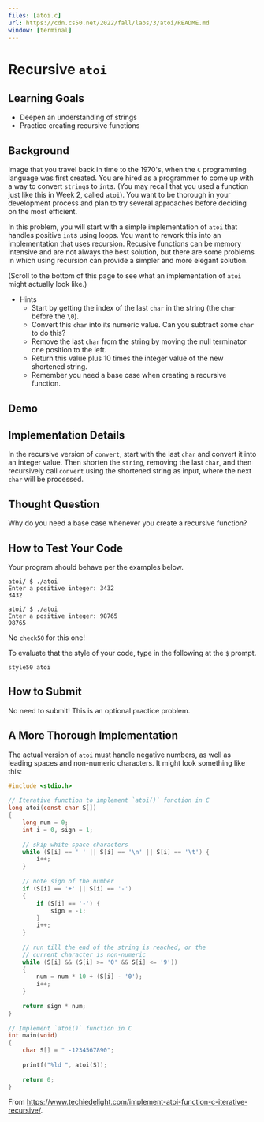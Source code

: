 ```yaml
---
files: [atoi.c]
url: https://cdn.cs50.net/2022/fall/labs/3/atoi/README.md
window: [terminal]
---
```


# Recursive `atoi`

## Learning Goals
* Deepen an understanding of strings
* Practice creating recursive functions

## Background

Image that you travel back in time to the 1970's, when the `C` programming language was first created. You are hired as a programmer to come up with a way to convert `string`s to `int`s. (You may recall that you used a function just like this in Week 2, called `atoi`). You want to be thorough in your development process and plan to try several approaches before deciding on the most efficient.

In this problem, you will start with a simple implementation of `atoi` that handles positive `int`s using loops. You want to rework this into an implementation that uses recursion. Recusive functions can be memory intensive and are not always the best solution, but there are some problems in which using recursion can provide a simpler and more elegant solution.

(Scroll to the bottom of this page to see what an implementation of `atoi` might actually look like.)

+ Hints
  * Start by getting the index of the last `char` in the string (the `char` before the `\0`).
  * Convert this `char` into its numeric value. Can you subtract some `char` to do this?
  * Remove the last `char` from the string by moving the null terminator one position to the left.
  * Return this value plus 10 times the integer value of the new shortened string.
  * Remember you need a base case when creating a recursive function. 

## Demo

<script async data-autoplay="1" data-cols="100" data-loop="1" data-rows="12" id="asciicast-qH1q1cIz2kZEnbl1Mc4CCCcYK" src="https://asciinema.org/a/qH1q1cIz2kZEnbl1Mc4CCCcYK.js"></script>

## Implementation Details

In the recursive version of `convert`, start with the last `char` and convert it into an integer value. Then shorten the `string`, removing the last `char`, and then recursively call `convert` using the shortened string as input, where the next `char` will be processed.

## Thought Question

Why do you need a base case whenever you create a recursive function?

## How to Test Your Code

Your program should behave per the examples below.

```
atoi/ $ ./atoi
Enter a positive integer: 3432
3432
```

```
atoi/ $ ./atoi
Enter a positive integer: 98765
98765
```

No `check50` for this one!

To evaluate that the style of your code, type in the following at the `$` prompt. 

```
style50 atoi
```

## How to Submit

No need to submit! This is an optional practice problem.

## A More Thorough Implementation

The actual version of `atoi` must handle negative numbers, as well as leading spaces and non-numeric characters. It might look something like this:

```c
#include <stdio.h>
 
// Iterative function to implement `atoi()` function in C
long atoi(const char S[])
{
    long num = 0;
    int i = 0, sign = 1;
 
    // skip white space characters
    while (S[i] == ' ' || S[i] == '\n' || S[i] == '\t') {
        i++;
    }
 
    // note sign of the number
    if (S[i] == '+' || S[i] == '-')
    {
        if (S[i] == '-') {
            sign = -1;
        }
        i++;
    }
 
    // run till the end of the string is reached, or the
    // current character is non-numeric
    while (S[i] && (S[i] >= '0' && S[i] <= '9'))
    {
        num = num * 10 + (S[i] - '0');
        i++;
    }
 
    return sign * num;
}
 
// Implement `atoi()` function in C
int main(void)
{
    char S[] = " -1234567890";
 
    printf("%ld ", atoi(S));
 
    return 0;
}
```

From <https://www.techiedelight.com/implement-atoi-function-c-iterative-recursive/>.